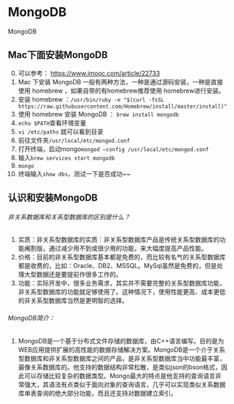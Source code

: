 # MongoDB
MongoDB

## Mac下面安装MongoDB
0. 可以参考： https://www.imooc.com/article/22733
1. Mac 下安装 MongoDB 一般有两种方法，一种是通过源码安装，一种是直接使用 homebrew ，如果自带的有homebrew推荐使用 homebrew进行安装。
2. 安装 homebrew ：`/usr/bin/ruby -e "$(curl -fsSL https://raw.githubusercontent.com/Homebrew/install/master/install)"`
3. 使用 homebrew 安装 MongoDB ：
`brew install mongodb`
4. `echo $PATH`查看环境变量
5. `vi /etc/paths` 就可以看到目录
6. 前往文件夹`/usr/local/etc/mongod.conf`
7. 打开终端，启动mongo`mongod —config /usr/local/etc/mongod.conf`
8. 输入`brew services start mongodb`
9. `mongo`
10. 终端输入`show dbs`，测试一下是否成功~~







## 认识和安装MongoDB
###### 非关系数据库和关系型数据库的区别是什么？
  1. 实质：非关系型数据库的实质：非关系型数据库产品是传统关系型数据库的功能阉割版，通过减少用不到或很少用的功能，来大幅度提高产品性能。
  2. 价格：目前的非关系型数据库基本都是免费的，而比较有名气的关系型数据库都是收费的，比如：Oracle、DB2、MSSQL。MySql虽然是免费的，但是处理大型数据还是要提前作很多工作的。
  3. 功能：实际开发中，很多业务需求，其实并不需要完整的关系型数据库功能，非关系型数据库的功能就足够使用了。这种情况下，使用性能更高、成本更低的非关系型数据库当然是更明智的选择。
###### MongoDB简介：
  1. MongoDB是一个基于分布式文件存储的数据库，由C++语言编写。目的是为WEB应用提供扩展的高性能的数据存储解决方案。MongoDB是一个介于关系型数据库和非关系型数据库之间的产品，是非关系型数据库当中功能最丰富，最像关系数据库的。他支持的数据结构非常松散，是类似json的bson格式，因此可以存储比较复杂的数据类型。Mongo最大的特点是他支持的查询语言非常强大，其语法有点类似于面向对象的查询语言，几乎可以实现类似关系数据库单表查询的绝大部分功能，而且还支持对数据建立索引。
